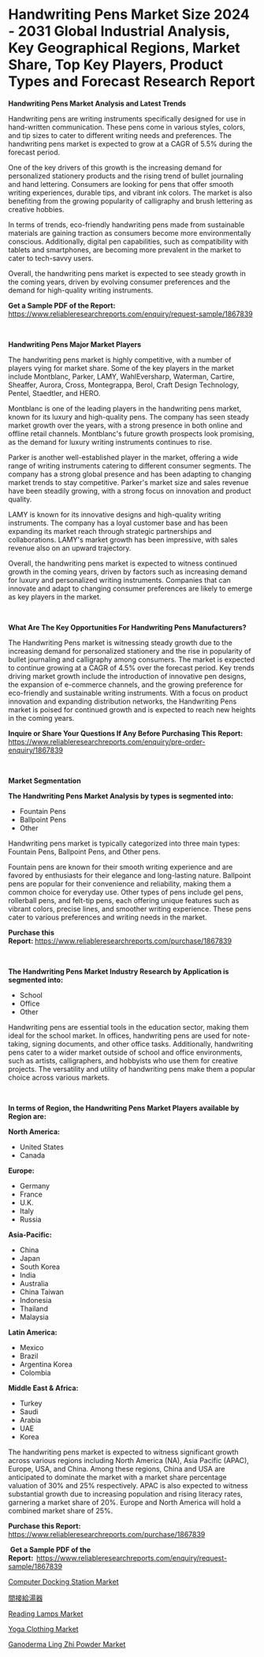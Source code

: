 <p><h1>Handwriting Pens Market Size 2024 - 2031 Global Industrial Analysis, Key Geographical Regions, Market Share, Top Key Players, Product Types and Forecast Research Report</h1></p><p><strong>Handwriting Pens Market Analysis and Latest Trends</strong></p>
<p><p>Handwriting pens are writing instruments specifically designed for use in hand-written communication. These pens come in various styles, colors, and tip sizes to cater to different writing needs and preferences. The handwriting pens market is expected to grow at a CAGR of 5.5% during the forecast period.</p><p>One of the key drivers of this growth is the increasing demand for personalized stationery products and the rising trend of bullet journaling and hand lettering. Consumers are looking for pens that offer smooth writing experiences, durable tips, and vibrant ink colors. The market is also benefiting from the growing popularity of calligraphy and brush lettering as creative hobbies.</p><p>In terms of trends, eco-friendly handwriting pens made from sustainable materials are gaining traction as consumers become more environmentally conscious. Additionally, digital pen capabilities, such as compatibility with tablets and smartphones, are becoming more prevalent in the market to cater to tech-savvy users.</p><p>Overall, the handwriting pens market is expected to see steady growth in the coming years, driven by evolving consumer preferences and the demand for high-quality writing instruments.</p></p>
<p><strong>Get a Sample PDF of the Report:&nbsp;</strong> <a href="https://www.reliableresearchreports.com/enquiry/request-sample/1867839">https://www.reliableresearchreports.com/enquiry/request-sample/1867839</a></p>
<p>&nbsp;</p>
<p><strong>Handwriting Pens Major Market Players</strong></p>
<p><p>The handwriting pens market is highly competitive, with a number of players vying for market share. Some of the key players in the market include Montblanc, Parker, LAMY, WahlEversharp, Waterman, Cartire, Sheaffer, Aurora, Cross, Montegrappa, Berol, Craft Design Technology, Pentel, Staedtler, and HERO.</p><p>Montblanc is one of the leading players in the handwriting pens market, known for its luxury and high-quality pens. The company has seen steady market growth over the years, with a strong presence in both online and offline retail channels. Montblanc's future growth prospects look promising, as the demand for luxury writing instruments continues to rise.</p><p>Parker is another well-established player in the market, offering a wide range of writing instruments catering to different consumer segments. The company has a strong global presence and has been adapting to changing market trends to stay competitive. Parker's market size and sales revenue have been steadily growing, with a strong focus on innovation and product quality.</p><p>LAMY is known for its innovative designs and high-quality writing instruments. The company has a loyal customer base and has been expanding its market reach through strategic partnerships and collaborations. LAMY's market growth has been impressive, with sales revenue also on an upward trajectory.</p><p>Overall, the handwriting pens market is expected to witness continued growth in the coming years, driven by factors such as increasing demand for luxury and personalized writing instruments. Companies that can innovate and adapt to changing consumer preferences are likely to emerge as key players in the market.</p></p>
<p>&nbsp;</p>
<p><strong>What Are The Key Opportunities For Handwriting Pens Manufacturers?</strong></p>
<p><p>The Handwriting Pens market is witnessing steady growth due to the increasing demand for personalized stationery and the rise in popularity of bullet journaling and calligraphy among consumers. The market is expected to continue growing at a CAGR of 4.5% over the forecast period. Key trends driving market growth include the introduction of innovative pen designs, the expansion of e-commerce channels, and the growing preference for eco-friendly and sustainable writing instruments. With a focus on product innovation and expanding distribution networks, the Handwriting Pens market is poised for continued growth and is expected to reach new heights in the coming years.</p></p>
<p><strong>Inquire or Share Your Questions If Any Before Purchasing This Report:</strong> <a href="https://www.reliableresearchreports.com/enquiry/pre-order-enquiry/1867839">https://www.reliableresearchreports.com/enquiry/pre-order-enquiry/1867839</a></p>
<p>&nbsp;</p>
<p><strong>Market Segmentation</strong></p>
<p><strong>The Handwriting Pens Market Analysis by types is segmented into:</strong></p>
<p><ul><li>Fountain Pens</li><li>Ballpoint Pens</li><li>Other</li></ul></p>
<p><p>Handwriting pens market is typically categorized into three main types: Fountain Pens, Ballpoint Pens, and Other pens. </p><p>Fountain pens are known for their smooth writing experience and are favored by enthusiasts for their elegance and long-lasting nature. Ballpoint pens are popular for their convenience and reliability, making them a common choice for everyday use. Other types of pens include gel pens, rollerball pens, and felt-tip pens, each offering unique features such as vibrant colors, precise lines, and smoother writing experience. These pens cater to various preferences and writing needs in the market.</p></p>
<p><strong>Purchase this Report:&nbsp;</strong><a href="https://www.reliableresearchreports.com/purchase/1867839">https://www.reliableresearchreports.com/purchase/1867839</a></p>
<p>&nbsp;</p>
<p><strong>The Handwriting Pens Market Industry Research by Application is segmented into:</strong></p>
<p><ul><li>School</li><li>Office</li><li>Other</li></ul></p>
<p><p>Handwriting pens are essential tools in the education sector, making them ideal for the school market. In offices, handwriting pens are used for note-taking, signing documents, and other office tasks. Additionally, handwriting pens cater to a wider market outside of school and office environments, such as artists, calligraphers, and hobbyists who use them for creative projects. The versatility and utility of handwriting pens make them a popular choice across various markets.</p></p>
<p>&nbsp;</p>
<p><strong>In terms of Region, the Handwriting Pens Market Players available by Region are:</strong></p>
<p>
    <p> <strong> North America: </strong>
        <ul>
            <li>United States</li>
            <li>Canada</li>
        </ul>
        </p> 
    <p> <strong> Europe: </strong>
        <ul>
            <li>Germany</li>
            <li>France</li>
            <li>U.K.</li>
            <li>Italy</li>
            <li>Russia</li>
        </ul>
        </p> 
    <p> <strong> Asia-Pacific: </strong>
        <ul>
            <li>China</li>
            <li>Japan</li>
            <li>South Korea</li>
            <li>India</li>
            <li>Australia</li>
            <li>China Taiwan</li>
            <li>Indonesia</li>
            <li>Thailand</li>
            <li>Malaysia</li>
        </ul>
        </p> 
    <p> <strong> Latin America: </strong>
        <ul>
            <li>Mexico</li>
            <li>Brazil</li>
            <li>Argentina Korea</li>
            <li>Colombia</li>
        </ul>
        </p> 
    <p> <strong> Middle East & Africa: </strong>
        <ul>
            <li>Turkey</li>
            <li>Saudi</li>
            <li>Arabia</li>
            <li>UAE</li>
            <li>Korea</li>
        </ul>
    </p>
    </p>
<p><p>The handwriting pens market is expected to witness significant growth across various regions including North America (NA), Asia Pacific (APAC), Europe, USA, and China. Among these regions, China and USA are anticipated to dominate the market with a market share percentage valuation of 30% and 25% respectively. APAC is also expected to witness substantial growth due to increasing population and rising literacy rates, garnering a market share of 20%. Europe and North America will hold a combined market share of 25%.</p></p>
<p><strong>Purchase this Report: </strong><a href="https://www.reliableresearchreports.com/purchase/1867839">https://www.reliableresearchreports.com/purchase/1867839</a></p>
<p>&nbsp;<strong>Get a Sample PDF of the Report:&nbsp;&nbsp;</strong><a href="https://www.reliableresearchreports.com/enquiry/request-sample/1867839">https://www.reliableresearchreports.com/enquiry/request-sample/1867839</a></p>
<p><strong></strong></p>
<p><p><a href="https://issuu.com/reportprime-2/docs/computer-docking-station-market-size-2030.pptx">Computer Docking Station Market</a></p><p><a href="https://github.com/jkjreqjscoxx7/Market-Research-Report-List-1/blob/main/97810504701.md">間接給湯器</a></p><p><a href="https://github.com/jerrycopelandthomaswsqd8q/Market-Research-Report-List-1/blob/main/reading-lamps-market.md">Reading Lamps Market</a></p><p><a href="https://github.com/brenzgnarento/Market-Research-Report-List-1/blob/main/yoga-clothing-market.md">Yoga Clothing Market</a></p><p><a href="https://issuu.com/reportprime-2/docs/ganoderma-ling-zhi-powder-market-size-2030.pptx">Ganoderma Ling Zhi Powder Market</a></p></p>
